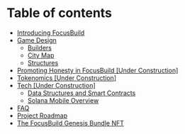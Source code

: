 # Table of contents

* [Introducing FocusBuild](README.md)
* [Game Design](game-mechanics/README.md)
  * [Builders](game-mechanics/builders.md)
  * [City Map](game-mechanics/city-map.md)
  * [Structures](game-mechanics/structure-variation-or-animation.md)
* [Promoting Honesty in FocusBuild \[Under Construction\]](promoting-honesty-in-focusbuild-under-construction.md)
* [Tokenomics \[Under Construction\]](tokenomics-and-revenue-model.md)
* [Tech \[Under Construction\]](tech/README.md)
  * [Data Structures and Smart Contracts](tech/data-structures-and-smart-contracts.md)
  * [Solana Mobile Overview](tech/solana-mobile-overview.md)
* [FAQ](faq.md)
* [Project Roadmap](project-roadmap.md)
* [The FocusBuild Genesis Bundle NFT](the-focusbuild-genesis-bundle-nft.md)
